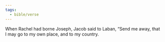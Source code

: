 ```yaml
---
tags:
  - bible/verse
---
```

When Rachel had borne Joseph, Jacob said to Laban, “Send me away, that I may go to my own place, and to my country.
